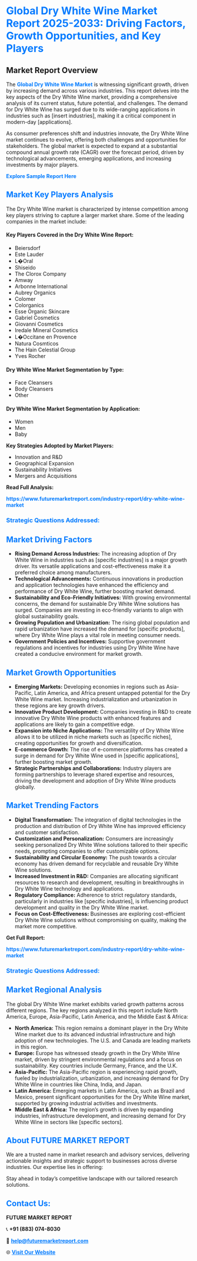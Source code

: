 <h1 style="color: #007BFF;">Global Dry White Wine Market Report 2025-2033: Driving Factors, Growth Opportunities, and Key Players</h1>

<section id="overview">
<h2>Market Report Overview</h2>
<p>The <a href="https://www.futuremarketreport.com/industry-report/dry-white-wine-market" style="color: #007BFF; text-decoration: none;"><strong>Global Dry White Wine Market</strong></a> is witnessing significant growth, driven by increasing demand across various industries. This report delves into the key aspects of the Dry White Wine market, providing a comprehensive analysis of its current status, future potential, and challenges. The demand for Dry White Wine has surged due to its wide-ranging applications in industries such as [insert industries], making it a critical component in modern-day [applications].</p>
<p>As consumer preferences shift and industries innovate, the Dry White Wine market continues to evolve, offering both challenges and opportunities for stakeholders. The global market is expected to expand at a substantial compound annual growth rate (CAGR) over the forecast period, driven by technological advancements, emerging applications, and increasing investments by major players.</p>
</section>

<section id="overview">
<p><a href="https://www.futuremarketreport.com/request-sample/reportId=31933" style="color: #007BFF; text-decoration: none;"><strong>Explore Sample Report Here</strong></a></p>
</section>

<section id="key-players">
<h2 style="color: #007BFF;">Market Key Players Analysis</h2>
<p>The Dry White Wine market is characterized by intense competition among key players striving to capture a larger market share. Some of the leading companies in the market include:</p>
<h4>Key Players Covered in the Dry White Wine Report:</h4>
<ul><li>Beiersdorf</li><li>Este Lauder</li><li>L�Oral</li><li>Shiseido</li><li>The Clorox Company</li><li>Amway</li><li>Arbonne International</li><li>Aubrey Organics</li><li>Colomer</li><li>Colorganics</li><li>Esse Organic Skincare</li><li>Gabriel Cosmetics</li><li>Giovanni Cosmetics</li><li>Iredale Mineral Cosmetics</li><li>L�Occitane en Provence</li><li>Natura Cosmticos</li><li>The Hain Celestial Group</li><li>Yves Rocher</li></ul>
<h4>Dry White Wine Market Segmentation by Type:</h4>
<ul><li>Face Cleansers</li><li>Body Cleansers</li><li>Other</li></ul>

<h4>Dry White Wine Market Segmentation by Application:</h4>
<ul><li>Women</li><li>Men</li><li>Baby</li></ul>
<p><strong>Key Strategies Adopted by Market Players:</strong></p>
<ul>
<li>Innovation and R&D</li>
<li>Geographical Expansion</li>
<li>Sustainability Initiatives</li>
<li>Mergers and Acquisitions</li>
</ul>
</section>

<section>
<p><strong>Read Full Analysis: </strong></p><a href="https://www.futuremarketreport.com/industry-report/dry-white-wine-market" style="color: #007BFF; text-decoration: none;"><strong>https://www.futuremarketreport.com/industry-report/dry-white-wine-market</strong></a>
<h3 style="color: #007BFF;">Strategic Questions Addressed:</h3>
</section>

<section id="driving-factors">
<h2 style="color: #007BFF;">Market Driving Factors</h2>
<ul>
<li><strong>Rising Demand Across Industries:</strong> The increasing adoption of Dry White Wine in industries such as [specific industries] is a major growth driver. Its versatile applications and cost-effectiveness make it a preferred choice among manufacturers.</li>
<li><strong>Technological Advancements:</strong> Continuous innovations in production and application technologies have enhanced the efficiency and performance of Dry White Wine, further boosting market demand.</li>
<li><strong>Sustainability and Eco-Friendly Initiatives:</strong> With growing environmental concerns, the demand for sustainable Dry White Wine solutions has surged. Companies are investing in eco-friendly variants to align with global sustainability goals.</li>
<li><strong>Growing Population and Urbanization:</strong> The rising global population and rapid urbanization have increased the demand for [specific products], where Dry White Wine plays a vital role in meeting consumer needs.</li>
<li><strong>Government Policies and Incentives:</strong> Supportive government regulations and incentives for industries using Dry White Wine have created a conducive environment for market growth.</li>
</ul>
</section>

<section id="growth-opportunities">
<h2 style="color: #007BFF;">Market Growth Opportunities</h2>
<ul>
<li><strong>Emerging Markets:</strong> Developing economies in regions such as Asia-Pacific, Latin America, and Africa present untapped potential for the Dry White Wine market. Increasing industrialization and urbanization in these regions are key growth drivers.</li>
<li><strong>Innovative Product Development:</strong> Companies investing in R&D to create innovative Dry White Wine products with enhanced features and applications are likely to gain a competitive edge.</li>
<li><strong>Expansion into Niche Applications:</strong> The versatility of Dry White Wine allows it to be utilized in niche markets such as [specific niches], creating opportunities for growth and diversification.</li>
<li><strong>E-commerce Growth:</strong> The rise of e-commerce platforms has created a surge in demand for Dry White Wine used in [specific applications], further boosting market growth.</li>
<li><strong>Strategic Partnerships and Collaborations:</strong> Industry players are forming partnerships to leverage shared expertise and resources, driving the development and adoption of Dry White Wine products globally.</li>
</ul>
</section>

<section id="trending-factors">
<h2 style="color: #007BFF;">Market Trending Factors</h2>
<ul>
<li><strong>Digital Transformation:</strong> The integration of digital technologies in the production and distribution of Dry White Wine has improved efficiency and customer satisfaction.</li>
<li><strong>Customization and Personalization:</strong> Consumers are increasingly seeking personalized Dry White Wine solutions tailored to their specific needs, prompting companies to offer customizable options.</li>
<li><strong>Sustainability and Circular Economy:</strong> The push towards a circular economy has driven demand for recyclable and reusable Dry White Wine solutions.</li>
<li><strong>Increased Investment in R&D:</strong> Companies are allocating significant resources to research and development, resulting in breakthroughs in Dry White Wine technology and applications.</li>
<li><strong>Regulatory Compliance:</strong> Adherence to strict regulatory standards, particularly in industries like [specific industries], is influencing product development and quality in the Dry White Wine market.</li>
<li><strong>Focus on Cost-Effectiveness:</strong> Businesses are exploring cost-efficient Dry White Wine solutions without compromising on quality, making the market more competitive.</li>
</ul>
</section>

<section>
<p><strong>Get Full Report: </strong></p><a href="https://www.futuremarketreport.com/industry-report/dry-white-wine-market" style="color: #007BFF; text-decoration: none;"><strong>https://www.futuremarketreport.com/industry-report/dry-white-wine-market</strong></a>
<h3 style="color: #007BFF;">Strategic Questions Addressed:</h3>
</section>


<section id="regional-analysis">
<h2 style="color: #007BFF;">Market Regional Analysis</h2>
<p>The global Dry White Wine market exhibits varied growth patterns across different regions. The key regions analyzed in this report include North America, Europe, Asia-Pacific, Latin America, and the Middle East & Africa:</p>
<ul>
<li><strong>North America:</strong> This region remains a dominant player in the Dry White Wine market due to its advanced industrial infrastructure and high adoption of new technologies. The U.S. and Canada are leading markets in this region.</li>
<li><strong>Europe:</strong> Europe has witnessed steady growth in the Dry White Wine market, driven by stringent environmental regulations and a focus on sustainability. Key countries include Germany, France, and the U.K.</li>
<li><strong>Asia-Pacific:</strong> The Asia-Pacific region is experiencing rapid growth, fueled by industrialization, urbanization, and increasing demand for Dry White Wine in countries like China, India, and Japan.</li>
<li><strong>Latin America:</strong> Emerging markets in Latin America, such as Brazil and Mexico, present significant opportunities for the Dry White Wine market, supported by growing industrial activities and investments.</li>
<li><strong>Middle East & Africa:</strong> The region’s growth is driven by expanding industries, infrastructure development, and increasing demand for Dry White Wine in sectors like [specific sectors].</li>
</ul>
</section>

<footer>
<h2 style="color: #007BFF;">About FUTURE MARKET REPORT</h2>
<p>We are a trusted name in market research and advisory services, delivering actionable insights and strategic support to businesses across diverse industries. Our expertise lies in offering:</p>

<p>Stay ahead in today’s competitive landscape with our tailored research solutions.</p>

<h2 style="color: #007BFF;">Contact Us:</h2>
<p><strong>FUTURE MARKET REPORT</strong></p>
<p>📞 <strong>+91 (883) 074-8030</strong></p>
<p>📧 <strong><a href="mailto:help@futuremarketreport.com" style="color: #007BFF;">help@futuremarketreport.com</a></strong></p>
<p>🌐 <strong><a href="https://www.futuremarketreport.com/" style="color: #007BFF;">Visit Our Website</a></strong></p>
</footer>